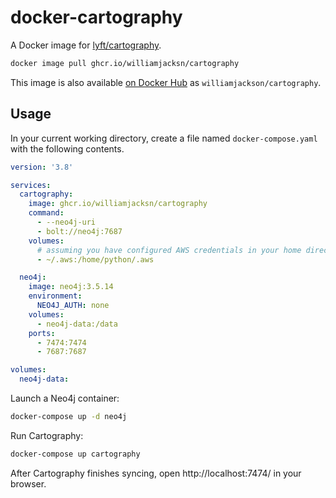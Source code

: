 # docker-cartography

A Docker image for [lyft/cartography][a].

[a]: https://github.com/lyft/cartography

```sh
docker image pull ghcr.io/williamjacksn/cartography
```

This image is also available [on Docker Hub][b] as `williamjackson/cartography`.

[b]: https://hub.docker.com/r/williamjackson/cartography

## Usage

In your current working directory, create a file named `docker-compose.yaml` with the following contents.

```yaml
version: '3.8'

services:
  cartography:
    image: ghcr.io/williamjacksn/cartography
    command:
      - --neo4j-uri
      - bolt://neo4j:7687
    volumes:
      # assuming you have configured AWS credentials in your home directory, mount them into the container
      - ~/.aws:/home/python/.aws

  neo4j:
    image: neo4j:3.5.14
    environment:
      NEO4J_AUTH: none
    volumes:
      - neo4j-data:/data
    ports:
      - 7474:7474
      - 7687:7687

volumes:
  neo4j-data:
```

Launch a Neo4j container:

```sh
docker-compose up -d neo4j
```

Run Cartography:

```sh
docker-compose up cartography
```

After Cartography finishes syncing, open http://localhost:7474/ in your browser.
